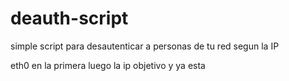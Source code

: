 # deauth-script
simple script para desautenticar a personas de tu red segun la IP

eth0 en la primera 
luego la ip objetivo y ya esta
